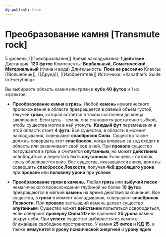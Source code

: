 ```yaml
---
dg-publish: true
---
```

# Преобразование камня [Transmute rock]
5 уровень, [[Преобразование]]
Время накладывания: **1 действие**
Дистанция: **120 футов**
Компоненты: **Вербальный**, **Соматический**, **Материальный** (глина и вода)
Длительность: **Пока не рассеяно**
Классы: [[Волшебник]], [[Друид]], [[Изобретатель]]
Источники: «Xanathar's Guide to Everything»

Вы выбираете область камня или грязи в **кубе 40 футов** и 1 из эффектов:

- **Преобразование камня в грязь.** Любой **камень** немагического происхождения в области превращается в равный объём густой, текучей **грязи**, которая остаётся в таком состоянии до конца заклинание. Если цель - земля, она становится достаточно зыбкой, чтобы существа могли в ней утонуть. **Каждый фут** перемещения в этой области стоит **4 фута**. Все существа, в области в момент накладывания, совершают **спасбросок Силы**. Существа также должны совершать этот **спасбросок**, когда впервые за ход входят в область или заканчивают свой ход в ней. При **провале** существо погружается в грязь и считается **опутанным**, но может **действием** освободиться и перестать быть **опутанным**. Если цель - потолок, грязь обваливается вниз. Все существа, оказавшиеся внизу, должны совершить **спасбросок Ловкости**, получая **4к8 дробящего урона** при **провале** или **половину урона** при **успехе**

- **Преобразование грязи в камень.** Любая **грязь** или **зыбучий песок** немагического происхождения глубиной не более **10 футов** превращаются в мягкий **камень** на время действия заклинания. Все существа, в **грязи** в момент накладывания, совершают **спасбросок Ловкости**. При **провале** застывший камень делает существо **опутанным**. Существо может **действием** попытаться освободиться, если совершит **проверку Силы 20** или причинит **25 урона** камню вокруг себя. При **успехе** существо выбирается из камня в ближайшее свободное пространство. У камня **25 хитов** и **КД 15**, а также **иммунитет к урону психической энергией** и **урону ядом**